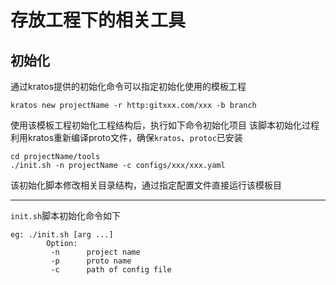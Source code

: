 # 存放工程下的相关工具

## 初始化
通过kratos提供的初始化命令可以指定初始化使用的模板工程
```shell
kratos new projectName -r http:gitxxx.com/xxx -b branch
```
使用该模板工程初始化工程结构后，执行如下命令初始化项目
该脚本初始化过程利用kratos重新编译proto文件，确保`kratos`、`protoc`已安装
```shell
cd projectName/tools
./init.sh -n projectName -c configs/xxx/xxx.yaml
```
该初始化脚本修改相关目录结构，通过指定配置文件直接运行该模板目  
***
`init.sh`脚本初始化命令如下
```shell
eg: ./init.sh [arg ...]
        Option:
         -n      project name
         -p      proto name
         -c      path of config file
```
